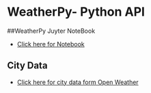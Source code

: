 # WeatherPy- Python API
##WeatherPy Juyter NoteBook
* [Click here for Notebook](/WeatherPy.ipynd)
## City Data
* [Click here for city data form Open Weather](output_data/cities.csv)


